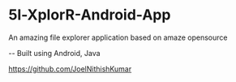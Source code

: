 # 5l-XplorR-Android-App

An amazing file explorer application based on amaze opensource

-- Built using Android, Java


https://github.com/JoelNithishKumar
